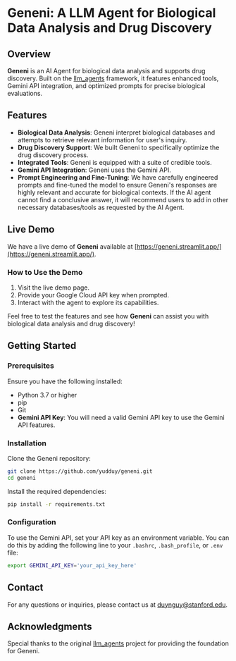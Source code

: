 # Geneni: A LLM Agent for Biological Data Analysis and Drug Discovery

## Overview

**Geneni** is an AI Agent for biological data analysis and supports drug discovery. Built on the [llm_agents](https://github.com/mpaepper/llm_agents/tree/main) framework, it features enhanced tools, Gemini API integration, and optimized prompts for precise biological evaluations.

## Features

- **Biological Data Analysis**: Geneni interpret biological databases and attempts to retrieve relevant information for user's inquiry.
- **Drug Discovery Support**: We built Geneni to specifically optimize the drug discovery process.
- **Integrated Tools**: Geneni is equipped with a suite of credible tools. 
- **Gemini API Integration**: Geneni uses the Gemini API.
- **Prompt Engineering and Fine-Tuning**: We have carefully engineered prompts and fine-tuned the model to ensure Geneni's responses are highly relevant and accurate for biological contexts. If the AI agent cannot find a conclusive answer, it will recommend users to add in other necessary databases/tools as requested by the AI Agent.

## Live Demo

We have a live demo of **Geneni** available at [https://geneni.streamlit.app/](https://geneni.streamlit.app/). 

### How to Use the Demo
1. Visit the live demo page.
2. Provide your Google Cloud API key when prompted.
3. Interact with the agent to explore its capabilities.

Feel free to test the features and see how **Geneni** can assist you with biological data analysis and drug discovery!

## Getting Started

### Prerequisites

Ensure you have the following installed:
- Python 3.7 or higher
- pip
- Git
- **Gemini API Key**: You will need a valid Gemini API key to use the Gemini API features. 

### Installation

Clone the Geneni repository:
```bash
git clone https://github.com/yudduy/geneni.git
cd geneni
```

Install the required dependencies:
```bash
pip install -r requirements.txt
```

### Configuration

To use the Gemini API, set your API key as an environment variable. You can do this by adding the following line to your `.bashrc`, `.bash_profile`, or `.env` file:

```bash
export GEMINI_API_KEY='your_api_key_here'
```

## Contact

For any questions or inquiries, please contact us at [duynguy@stanford.edu](mailto:duynguy@stanford.edu).

## Acknowledgments

Special thanks to the original [llm_agents](https://github.com/mpaepper/llm_agents/tree/main) project for providing the foundation for Geneni.
